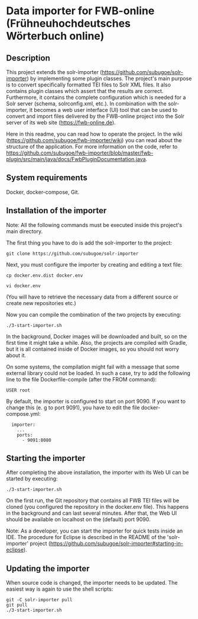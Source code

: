 # Data importer for FWB-online (Frühneuhochdeutsches Wörterbuch online)

## Description

This project extends the solr-importer (https://github.com/subugoe/solr-importer) by implementing some plugin classes.
The project's main purpose is to convert specifically formatted TEI files to Solr XML files. It also contains plugin
classes which assert that the results are correct. Furthermore, it contains the complete configuration which is needed
for a Solr server (schema, solrconfig.xml, etc.). In combination with the solr-importer, it becomes a web user
interface (UI) tool that can be used to convert and import files delivered by the FWB-online project into the Solr
server of its web site (https://fwb-online.de).

Here in this readme, you can read how to operate the project. In the wiki (https://github.com/subugoe/fwb-importer/wiki)
you can read about the structure of the application. For more information on the code, refer to
https://github.com/subugoe/fwb-importer/blob/master/fwb-plugin/src/main/java/docs/FwbPluginDocumentation.java.

## System requirements

Docker, docker-compose, Git.

## Installation of the importer

Note: All the following commands must be executed inside this project's main directory.

The first thing you have to do is add the solr-importer to the project:

```git clone https://github.com/subugoe/solr-importer```

Next, you must configure the importer by creating and editing a text file:

```cp docker.env.dist docker.env```

```vi docker.env```

(You will have to retrieve the necessary data from a different source or create new repositories etc.)

Now you can compile the combination of the two projects by executing:

```./3-start-importer.sh```

In the background, Docker images will be downloaded and built, so on the first time it might take a while. Also, the
projects are compiled with Gradle, but it is all contained inside of Docker images, so you should not worry about it.

On some systems, the compilation might fail with a message that some external library could not be loaded. In such a
case, try to add the following line to the file Dockerfile-compile (after the FROM command):

```USER root```

By default, the importer is configured to start on port 9090. If you want to change this (e. g to port 9091), you have
to edit the file docker-compose.yml:

```
  importer:
    ...  
    ports:
      - 9091:8080      
```

## Starting the importer

After completing the above installation, the importer with its Web UI can be started by executing:

```./3-start-importer.sh```

On the first run, the Git repository that contains all FWB TEI files will be cloned (you configured the repository in
the docker.env file). This happens in the background and can last several minutes. After that, the Web UI should be
available on localhost on the (default) port 9090.

Note: As a developer, you can start the importer for quick tests inside an IDE. The procedure for Eclipse is described
in the README of the 'solr-importer' project (https://github.com/subugoe/solr-importer#starting-in-eclipse).

## Updating the importer

When source code is changed, the importer needs to be updated. The easiest way is again to use the shell scripts:

```
git -C solr-importer pull
git pull
./3-start-importer.sh
```
